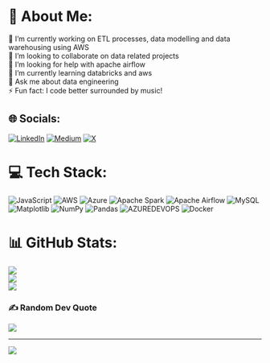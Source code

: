 # 💫 About Me:
🔭 I’m currently working on ETL processes, data modelling and data warehousing using AWS<br>👯 I’m looking to collaborate on data related projects<br>🤝 I’m looking for help with apache airflow <br>🌱 I’m currently learning databricks and aws<br>💬 Ask me about data engineering<br>⚡ Fun fact: I code better surrounded by music!


## 🌐 Socials:
[![LinkedIn](https://img.shields.io/badge/LinkedIn-%230077B5.svg?logo=linkedin&logoColor=white)](https://linkedin.com/in/tharun1718) [![Medium](https://img.shields.io/badge/Medium-12100E?logo=medium&logoColor=white)](https://medium.com/@@manogarantharun) [![X](https://img.shields.io/badge/X-black.svg?logo=X&logoColor=white)](https://x.com/@manogarantharun) 

# 💻 Tech Stack:
![JavaScript](https://img.shields.io/badge/javascript-%23323330.svg?style=for-the-badge&logo=javascript&logoColor=%23F7DF1E) ![AWS](https://img.shields.io/badge/AWS-%23FF9900.svg?style=for-the-badge&logo=amazon-aws&logoColor=white) ![Azure](https://img.shields.io/badge/azure-%230072C6.svg?style=for-the-badge&logo=microsoftazure&logoColor=white) ![Apache Spark](https://img.shields.io/badge/Apache%20Spark-FDEE21?style=for-the-badge&logo=apachespark&logoColor=black) ![Apache Airflow](https://img.shields.io/badge/Apache%20Airflow-017CEE?style=for-the-badge&logo=Apache%20Airflow&logoColor=white) ![MySQL](https://img.shields.io/badge/mysql-%2300000f.svg?style=for-the-badge&logo=mysql&logoColor=white) ![Matplotlib](https://img.shields.io/badge/Matplotlib-%23ffffff.svg?style=for-the-badge&logo=Matplotlib&logoColor=black) ![NumPy](https://img.shields.io/badge/numpy-%23013243.svg?style=for-the-badge&logo=numpy&logoColor=white) ![Pandas](https://img.shields.io/badge/pandas-%23150458.svg?style=for-the-badge&logo=pandas&logoColor=white) ![AZUREDEVOPS](https://img.shields.io/badge/azuredevops-0078D7.svg?style=for-the-badge&logo=azuredevops&logoColor=white&color=%230078D7) ![Docker](https://img.shields.io/badge/docker-%230db7ed.svg?style=for-the-badge&logo=docker&logoColor=white)
# 📊 GitHub Stats:
![](https://github-readme-stats.vercel.app/api?username=Tharun1718&theme=dark&hide_border=true&include_all_commits=true&count_private=true)<br/>
![](https://github-readme-streak-stats.herokuapp.com/?user=Tharun1718&theme=dark&hide_border=true)<br/>
![](https://github-readme-stats.vercel.app/api/top-langs/?username=Tharun1718&theme=dark&hide_border=true&include_all_commits=true&count_private=true&layout=compact)

### ✍️ Random Dev Quote
![](https://quotes-github-readme.vercel.app/api?type=horizontal&theme=radical)

---
[![](https://visitcount.itsvg.in/api?id=Tharun1718&icon=0&color=0)](https://visitcount.itsvg.in)

<!-- Proudly created with GPRM ( https://gprm.itsvg.in ) -->

